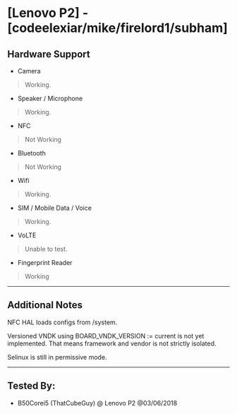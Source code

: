 # [Lenovo P2] - [codeelexiar/mike/firelord1/subham]

## Hardware Support

* Camera
> Working.

* Speaker / Microphone
> Working.
  
* NFC
> Not Working

* Bluetooth
> Not Working

* Wifi
> Working.

* SIM / Mobile Data / Voice
> Working.

* VoLTE
> Unable to test.

* Fingerprint Reader
> Working

***
## Additional Notes

NFC HAL loads configs from /system.

Versioned VNDK using BOARD_VNDK_VERSION := current is not yet implemented. That means framework and vendor is not strictly isolated.

Selinux is still in permissive mode. 

***


## Tested By:
* B50Corei5 (ThatCubeGuy) @ Lenovo P2 @03/06/2018
